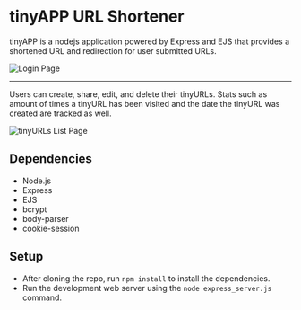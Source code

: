# tinyAPP URL Shortener

tinyAPP is a nodejs application powered by Express and EJS that provides a shortened URL and redirection for user submitted URLs.

![Login Page](https://i.imgur.com/FLiCyzk.png)

-------

Users can create, share, edit, and delete their tinyURLs. Stats such as amount of times a tinyURL has been visited and the date the tinyURL was created are tracked as well.

![tinyURLs List Page](https://i.imgur.com/J0b0Lw6)

## Dependencies

- Node.js
- Express
- EJS
- bcrypt
- body-parser
- cookie-session

## Setup

- After cloning the repo, run `npm install` to install the dependencies. 
- Run the development web server using the `node express_server.js` command.